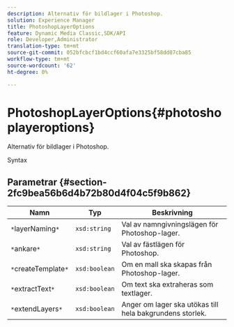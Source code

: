 ```yaml
---
description: Alternativ för bildlager i Photoshop.
solution: Experience Manager
title: PhotoshopLayerOptions
feature: Dynamic Media Classic,SDK/API
role: Developer,Administrator
translation-type: tm+mt
source-git-commit: 052bfcbcf1bd4ccf60afa7e3325bf58dd07cba85
workflow-type: tm+mt
source-wordcount: '62'
ht-degree: 0%

---
```



# PhotoshopLayerOptions{#photoshoplayeroptions}

Alternativ för bildlager i Photoshop.

Syntax

## Parametrar {#section-2fc9bea56b6d4b72b80d4f04c5f9b862}

| Namn | Typ | Beskrivning |
|---|---|---|
| `*`layerNaming`*` | `xsd:string` | Val av namngivningslägen för Photoshop-lager. |
| `*`ankare`*` | `xsd:string` | Val av fästlägen för Photoshop. |
| `*`createTemplate`*` | `xsd:boolean` | Om en mall ska skapas från Photoshop-lager. |
| `*`extractText`*` | `xsd:boolean` | Om text ska extraheras som textlager. |
| `*`extendLayers`*` | `xsd:boolean` | Anger om lager ska utökas till hela bakgrundens storlek. |


